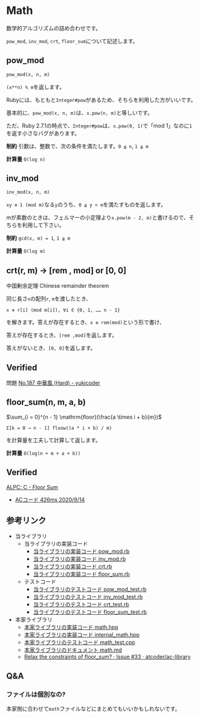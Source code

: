 # Math

数学的アルゴリズムの詰め合わせです。

`pow_mod`, `inv_mod`, `crt`, `floor_sum`について記述します。

## pow_mod

```ruby
pow_mod(x, n, m)
```

`(x**n) % m`を返します。

Rubyには、もともと`Integer#pow`があるため、そちらを利用した方がいいです。

基本的に、`pow_mod(x, n, m)`は、`x.pow(n, m)`と等しいです。

ただ、Ruby 2.7.1の時点で、`Integer#pow`は、`x.pow(0, 1)`で「mod 1」なのに`1`を返す小さなバグがあります。

**制約** 引数は、整数で、次の条件を満たします。`0 ≦ n`, `1 ≦ m`

**計算量** `O(log n)`

## inv_mod

```ruby
inv_mod(x, n, m)
```

`xy ≡ 1 (mod m)`なる`y`のうち、`0 ≦ y < m`を満たすものを返します。

mが素数のときは、フェルマーの小定理より`x.pow(m - 2, m)`と書けるので、そちらを利用して下さい。

**制約** `gcd(x, m) = 1`, `1 ≦ m`

**計算量** `O(log m)`

## crt(r, m) -> [rem , mod] or [0, 0]

中国剰余定理
Chinese remainder theorem

同じ長さ`n`の配列`r`, `m`を渡したとき、

`x ≡ r[i] (mod m[i]), ∀i ∈ {0, 1, …… n - 1}`

を解きます。答えが存在するとき、`x ≡ rem(mod)`という形で書け、

答えが存在するとき、`[rem ,mod]`を返します。

答えがないとき、`[0, 0]`を返します。

## Verified

問題
[No\.187 中華風 \(Hard\) \- yukicoder](https://yukicoder.me/problems/no/187)

## floor_sum(n, m, a, b)

$\sum_{i = 0}^{n - 1} \mathrm{floor}(\frac{a \times i + b}{m})$

`Σ[k = 0 → n - 1] floow((a * i + b) / m)`

を計算量を工夫して計算して返します。

**計算量** `O(log(n + m + a + b))`

## Verified

[ALPC: C \- Floor Sum](https://atcoder.jp/contests/practice2/tasks/practice2_c)
 - [ACコード 426ms 2020/9/14](https://atcoder.jp/contests/practice2/submissions/16735215)

## 参考リンク

- 当ライブラリ
  - 当ライブラリの実装コード 
    - [当ライブラリの実装コード pow_mod.rb](https://github.com/universato/ac-library-rb/blob/master/lib/pow_mod.rb)
    - [当ライブラリの実装コード inv_mod.rb](https://github.com/universato/ac-library-rb/blob/master/lib/inv_mod.rb)
    - [当ライブラリの実装コード crt.rb](https://github.com/universato/ac-library-rb/blob/master/lib/crt.rb)
    - [当ライブラリの実装コード floor_sum.rb](https://github.com/universato/ac-library-rb/blob/master/lib/floor_sum.rb)
  - テストコード 
    - [当ライブラリのテストコード pow_mod_test.rb](https://github.com/universato/ac-library-rb/blob/master/test/pow_mod.rb)
    - [当ライブラリのテストコード inv_mod_test.rb](https://github.com/universato/ac-library-rb/blob/master/test/inv_mod.rb)
    - [当ライブラリのテストコード crt_test.rb](https://github.com/universato/ac-library-rb/blob/master/test/crt.rb)
    - [当ライブラリのテストコード floor_sum_test.rb](https://github.com/universato/ac-library-rb/test/master/lib/floor_sum.rb)
- 本家ライブラリ
  - [本家ライブラリの実装コード math.hpp](https://github.com/atcoder/ac-library/blob/master/atcoder/math.hpp)
  - [本家ライブラリの実装コード internal_math.hpp](https://github.com/atcoder/ac-library/blob/master/atcoder/internal_math.hpp)
  - [本家ライブラリのテストコード math_test.cpp](https://github.com/atcoder/ac-library/blob/master/test/unittest/math_test.cpp)
  - [本家ライブラリのドキュメント math.md](https://github.com/atcoder/ac-library/blob/master/document_ja/math.md)
  - [Relax the constraints of floor\_sum? · Issue \#33 · atcoder/ac\-library](https://github.com/atcoder/ac-library/issues/33)

## Q&A

### ファイルは個別なの?

本家側に合わせて`math`ファイルなどにまとめてもいいかもしれないです。
